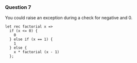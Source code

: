 ### Question 7

You could raise an exception during a check for negative and 0.

```
let rec factorial x =>
  if (x <= 0) {
    0
  } else if (x == 1) {
    1
  } else {
    x * factorial (x - 1)
  };
```